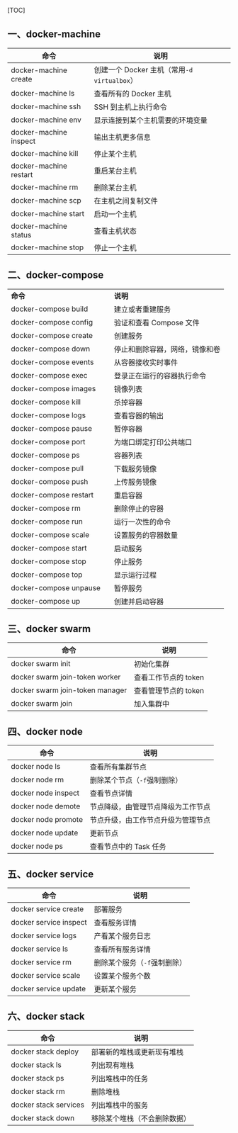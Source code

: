 [TOC]



一、docker-machine
----------------

<table><thead><tr><th>命令</th><th>说明</th></tr></thead><tbody><tr><td>docker-machine create</td><td>创建一个 Docker 主机（常用<code>-d virtualbox</code>）</td></tr><tr><td>docker-machine ls</td><td>查看所有的 Docker 主机</td></tr><tr><td>docker-machine ssh</td><td>SSH 到主机上执行命令</td></tr><tr><td>docker-machine env</td><td>显示连接到某个主机需要的环境变量</td></tr><tr><td>docker-machine inspect</td><td>输出主机更多信息</td></tr><tr><td>docker-machine kill</td><td>停止某个主机</td></tr><tr><td>docker-machine restart</td><td>重启某台主机</td></tr><tr><td>docker-machine rm</td><td>删除某台主机</td></tr><tr><td>docker-machine scp</td><td>在主机之间复制文件</td></tr><tr><td>docker-machine start</td><td>启动一个主机</td></tr><tr><td>docker-machine status</td><td>查看主机状态</td></tr><tr><td>docker-machine stop</td><td>停止一个主机</td></tr></tbody></table>



二、docker-compose
----------------

<table border="0"><tbody><tr><td><strong>命令</strong></td><td><strong>说明</strong></td></tr><tr><td>docker-compose build</td><td>建立或者重建服务</td></tr><tr><td>docker-compose config</td><td>验证和查看 Compose 文件</td></tr><tr><td>docker-compose create　　</td><td>创建服务</td></tr><tr><td>docker-compose down</td><td>停止和删除容器，网络，镜像和卷</td></tr><tr><td>docker-compose events</td><td>从容器接收实时事件</td></tr><tr><td>docker-compose exec</td><td>登录正在运行的容器执行命令</td></tr><tr><td>docker-compose images</td><td>镜像列表</td></tr><tr><td>docker-compose kill</td><td>杀掉容器</td></tr><tr><td>docker-compose logs</td><td>查看容器的输出</td></tr><tr><td>docker-compose pause</td><td>暂停容器</td></tr><tr><td>docker-compose port</td><td>为端口绑定打印公共端口</td></tr><tr><td>docker-compose ps</td><td>容器列表</td></tr><tr><td>docker-compose pull</td><td>下载服务镜像</td></tr><tr><td>docker-compose push</td><td>上传服务镜像</td></tr><tr><td>docker-compose restart</td><td>重启容器</td></tr><tr><td>docker-compose rm</td><td>删除停止的容器</td></tr><tr><td>docker-compose run</td><td>运行一次性的命令</td></tr><tr><td>docker-compose scale</td><td>设置服务的容器数量</td></tr><tr><td>docker-compose start</td><td>启动服务</td></tr><tr><td>docker-compose stop</td><td>停止服务</td></tr><tr><td>docker-compose top</td><td>显示运行过程</td></tr><tr><td>docker-compose unpause</td><td>暂停服务</td></tr><tr><td>docker-compose up</td><td>创建并启动容器</td></tr></tbody></table>



三、docker swarm
--------------

<table><thead><tr><th>命令</th><th>说明</th></tr></thead><tbody><tr><td>docker swarm init</td><td>初始化集群</td></tr><tr><td>docker swarm join-token worker</td><td>查看工作节点的 token</td></tr><tr><td>docker swarm join-token manager</td><td>查看管理节点的 token</td></tr><tr><td>docker swarm join</td><td>加入集群中</td></tr></tbody></table>



四、docker node
-------------

<table><thead><tr><th>命令</th><th>说明</th></tr></thead><tbody><tr><td>docker node ls</td><td>查看所有集群节点</td></tr><tr><td>docker node rm</td><td>删除某个节点（<code>-f</code>强制删除）</td></tr><tr><td>docker node inspect</td><td>查看节点详情</td></tr><tr><td>docker node demote</td><td>节点降级，由管理节点降级为工作节点</td></tr><tr><td>docker node promote</td><td>节点升级，由工作节点升级为管理节点</td></tr><tr><td>docker node update</td><td>更新节点</td></tr><tr><td>docker node ps</td><td>查看节点中的 Task 任务</td></tr></tbody></table>



五、docker service
----------------

<table><thead><tr><th>命令</th><th>说明</th></tr></thead><tbody><tr><td>docker service create</td><td>部署服务</td></tr><tr><td>docker service inspect</td><td>查看服务详情</td></tr><tr><td>docker service logs</td><td>产看某个服务日志</td></tr><tr><td>docker service ls</td><td>查看所有服务详情</td></tr><tr><td>docker service rm</td><td>删除某个服务（<code>-f</code>强制删除）</td></tr><tr><td>docker service scale</td><td>设置某个服务个数</td></tr><tr><td>docker service update</td><td>更新某个服务</td></tr></tbody></table>



六、docker stack
--------------

<table><thead><tr><th>命令</th><th>说明</th></tr></thead><tbody><tr><td>docker stack deploy</td><td>部署新的堆栈或更新现有堆栈</td></tr><tr><td>docker stack ls</td><td>列出现有堆栈</td></tr><tr><td>docker stack ps</td><td>列出堆栈中的任务</td></tr><tr><td>docker stack rm</td><td>删除堆栈</td></tr><tr><td>docker stack services</td><td>列出堆栈中的服务</td></tr><tr><td>docker stack down</td><td>移除某个堆栈（不会删除数据）</td></tr></tbody></table>